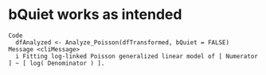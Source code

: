 # bQuiet works as intended

    Code
      dfAnalyzed <- Analyze_Poisson(dfTransformed, bQuiet = FALSE)
    Message <cliMessage>
      i Fitting log-linked Poisson generalized linear model of [ Numerator ] ~ [ log( Denominator ) ].

